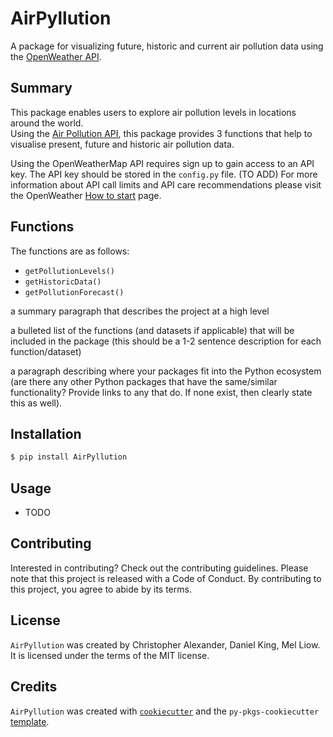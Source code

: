 # AirPyllution
A package for visualizing future, historic and current air pollution data using the [OpenWeather API](https://openweathermap.org).

## Summary
This package enables users to explore air pollution levels in locations around the world.   
Using the [Air Pollution API](https://openweathermap.org/api/air-pollution), this package provides 3 functions that help to visualise present, future and historic air pollution data. 

Using the OpenWeatherMap API requires sign up to gain access to an API key. The API key should be stored in the `config.py` file. (TO ADD)
For more information about API call limits and API care recommendations please visit the OpenWeather [How to start](https://openweathermap.org/appid) page.

## Functions
The functions are as follows:
- `getPollutionLevels()`
- `getHistoricData()`
- `getPollutionForecast()`

a summary paragraph that describes the project at a high level

a bulleted list of the functions (and datasets if applicable) that will be included in the package (this should be a 1-2 sentence description for each function/dataset)

a paragraph describing where your packages fit into the Python ecosystem (are there any other Python packages that have the same/similar functionality? Provide links to any that do. If none exist, then clearly state this as well).



## Installation

```bash
$ pip install AirPyllution
```

## Usage

- TODO

## Contributing

Interested in contributing? Check out the contributing guidelines. Please note that this project is released with a Code of Conduct. By contributing to this project, you agree to abide by its terms.

## License

`AirPyllution` was created by Christopher Alexander, Daniel King, Mel Liow. It is licensed under the terms of the MIT license.

## Credits

`AirPyllution` was created with [`cookiecutter`](https://cookiecutter.readthedocs.io/en/latest/) and the `py-pkgs-cookiecutter` [template](https://github.com/py-pkgs/py-pkgs-cookiecutter).
